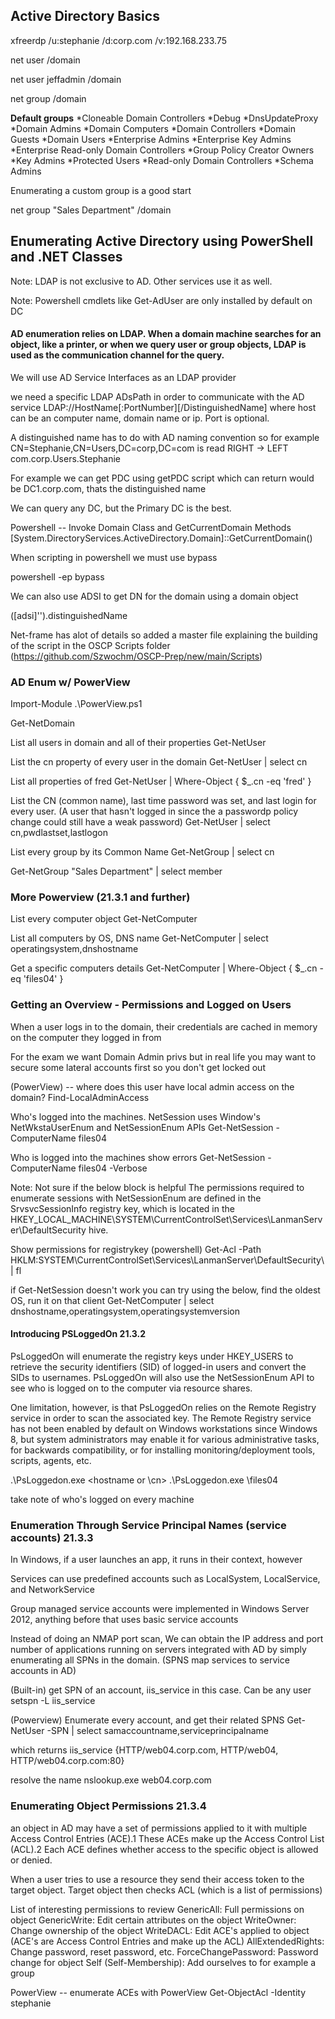 ## Active Directory Basics

xfreerdp /u:stephanie /d:corp.com /v:192.168.233.75

net user /domain

net user jeffadmin /domain

net group /domain


**Default groups**
*Cloneable Domain Controllers
*Debug
*DnsUpdateProxy
*Domain Admins
*Domain Computers
*Domain Controllers
*Domain Guests
*Domain Users
*Enterprise Admins
*Enterprise Key Admins
*Enterprise Read-only Domain Controllers
*Group Policy Creator Owners
*Key Admins
*Protected Users
*Read-only Domain Controllers
*Schema Admins

Enumerating a custom group is a good start

net group "Sales Department" /domain

## Enumerating Active Directory using PowerShell and .NET Classes

Note: LDAP is not exclusive to AD. Other services use it as well.

Note: Powershell cmdlets like Get-AdUser are only installed by default on DC

#### AD enumeration relies on LDAP. When a domain machine searches for an object, like a printer, or when we query user or group objects, LDAP is used as the communication channel for the query.

We will use AD Service Interfaces as an LDAP provider

we need a specific LDAP ADsPath in order to communicate with the AD service
LDAP://HostName[:PortNumber][/DistinguishedName] where host can be an computer name, domain name or ip. Port is optional.

A distinguished name has to do with AD naming convention so for example
CN=Stephanie,CN=Users,DC=corp,DC=com is read RIGHT -> LEFT
com.corp.Users.Stephanie

For example we can get PDC using getPDC script which can return would be DC1.corp.com, thats the distinguished name

We can query any DC, but the Primary DC is the best.

Powershell -- Invoke Domain Class and GetCurrentDomain Methods
[System.DirectoryServices.ActiveDirectory.Domain]::GetCurrentDomain()

When scripting in powershell we must use bypass

powershell -ep bypass


We can also use ADSI to get DN for the domain using a domain object

([adsi]'').distinguishedName

Net-frame has alot of details so added a master file explaining the building of the script in the OSCP Scripts folder (https://github.com/Szwochm/OSCP-Prep/new/main/Scripts)


### AD Enum w/ PowerView

Import-Module .\PowerView.ps1


Get-NetDomain

List all users in domain and all of their properties
Get-NetUser

List the cn property of every user in the domain
Get-NetUser | select cn

List all properties of fred
Get-NetUser | Where-Object { $_.cn -eq 'fred' }

List the CN (common name), last time password was set, and last login for every user. (A user that hasn't logged in since the a passwordp policy change could still have a weak password)
Get-NetUser | select cn,pwdlastset,lastlogon

List every group by its Common Name
Get-NetGroup | select cn

Get-NetGroup "Sales Department" | select member

### More Powerview (21.3.1 and further)

List every computer object
Get-NetComputer

List all computers by OS, DNS name
Get-NetComputer | select operatingsystem,dnshostname

Get a specific computers details
Get-NetComputer | Where-Object { $_.cn -eq 'files04' }

### Getting an Overview - Permissions and Logged on Users

When a user logs in to the domain, their credentials are cached in memory on the computer they logged in from

For the exam we want Domain Admin privs but in real life you may want to secure some lateral accounts first so you don't get locked out

(PowerView) -- where does this user have local admin access on the domain?
Find-LocalAdminAccess

Who's logged into the machines. NetSession uses Window's NetWkstaUserEnum and NetSessionEnum APIs
Get-NetSession -ComputerName files04

Who is logged into the machines show errors
Get-NetSession -ComputerName files04 -Verbose

Note: Not sure if the below block is helpful 
The permissions required to enumerate sessions with NetSessionEnum are defined in the SrvsvcSessionInfo registry key, which is located in the HKEY_LOCAL_MACHINE\SYSTEM\CurrentControlSet\Services\LanmanServer\DefaultSecurity hive.

Show permissions for registrykey
(powershell)
Get-Acl -Path HKLM:SYSTEM\CurrentControlSet\Services\LanmanServer\DefaultSecurity\ | fl

if Get-NetSession doesn't work you can try using the below, find the oldest OS, run it on that client
Get-NetComputer | select dnshostname,operatingsystem,operatingsystemversion


#### Introducing PSLoggedOn 21.3.2
PsLoggedOn will enumerate the registry keys under HKEY_USERS to retrieve the security identifiers (SID) of logged-in users and convert the SIDs to usernames. PsLoggedOn will also use the NetSessionEnum API to see who is logged on to the computer via resource shares.

One limitation, however, is that PsLoggedOn relies on the Remote Registry service in order to scan the associated key. The Remote Registry service has not been enabled by default on Windows workstations since Windows 8, but system administrators may enable it for various administrative tasks, for backwards compatibility, or for installing monitoring/deployment tools, scripts, agents, etc.

.\PsLoggedon.exe <hostname or \\cn>
.\PsLoggedon.exe \\files04

take note of who's logged on every machine

### Enumeration Through Service Principal Names (service accounts) 21.3.3

In Windows, if a user launches an app, it runs in their context, however

Services can use predefined accounts such as 
LocalSystem, LocalService, and NetworkService

Group managed service accounts were implemented in Windows Server 2012, anything before that uses basic service accounts

Instead of doing an NMAP port scan, We can obtain the IP address and port number of applications running on servers integrated with AD by simply enumerating all SPNs in the domain. (SPNS map services to service accounts in AD)

(Built-in) get SPN of an account, iis_service in this case. Can be any user
setspn -L iis_service

(Powerview) Enumerate every account, and get their related SPNS
Get-NetUser -SPN | select samaccountname,serviceprincipalname

which returns
iis_service    {HTTP/web04.corp.com, HTTP/web04, HTTP/web04.corp.com:80}

resolve the name
nslookup.exe web04.corp.com

### Enumerating Object Permissions 21.3.4

an object in AD may have a set of permissions applied to it with multiple Access Control Entries (ACE).1 These ACEs make up the Access Control List (ACL).2 Each ACE defines whether access to the specific object is allowed or denied.

When a user tries to use a resource they send their access token to the target object. Target object then checks ACL (which is a list of permissions)

List of interesting permissions to review
GenericAll: Full permissions on object
GenericWrite: Edit certain attributes on the object
WriteOwner: Change ownership of the object
WriteDACL: Edit ACE's applied to object (ACE's are Access Control Entries and make up the ACL)
AllExtendedRights: Change password, reset password, etc.
ForceChangePassword: Password change for object
Self (Self-Membership): Add ourselves to for example a group

PowerView -- enumerate ACEs with PowerView
Get-ObjectAcl -Identity stephanie
